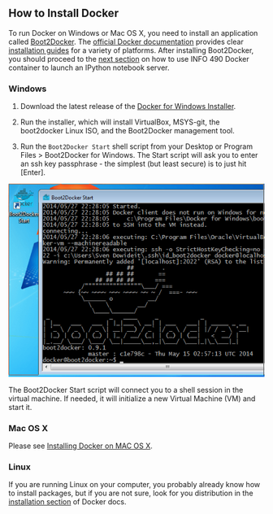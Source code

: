 ## How to Install Docker

To run Docker on Windows or Mac OS X, you need to install an application called
[Boot2Docker](http://boot2docker.io/). The [official Docker documentation](https://docs.docker.com/) provides clear [installation guides](https://docs.docker.com/installation/#installation) for a variety of platforms. After installing Boot2Docker, you should proceed to the [next section](docker_running_ipynb.md) on how to use INFO 490 Docker container to launch an IPython notebook server.

### Windows

1. Download the latest release of the [Docker for Windows Installer](https://github.com/boot2docker/windows-installer/releases/latest).

2. Run the installer, which will install VirtualBox, MSYS-git, the boot2docker Linux ISO, and the Boot2Docker management tool.

3. Run the `Boot2Docker Start` shell script from your Desktop or Program Files > Boot2Docker for Windows. The Start script will ask you to enter an ssh key passphrase - the simplest (but least secure) is to just hit [Enter].

![windows boot2docker start](images/windows-boot2docker-start.png)

The Boot2Docker Start script will connect you to a shell session in the virtual machine. If needed, it will initialize a new Virtual Machine (VM) and start it.

### Mac OS X

Please see [Installing Docker on MAC OS
X](https://docs.docker.com/installation/mac/).

### Linux

If you are running Linux on your computer, you probably already know how to
install packages, but if you are not sure, look for you distribution in the
[installation section](https://docs.docker.com/installation/#installation) of
Docker docs.
